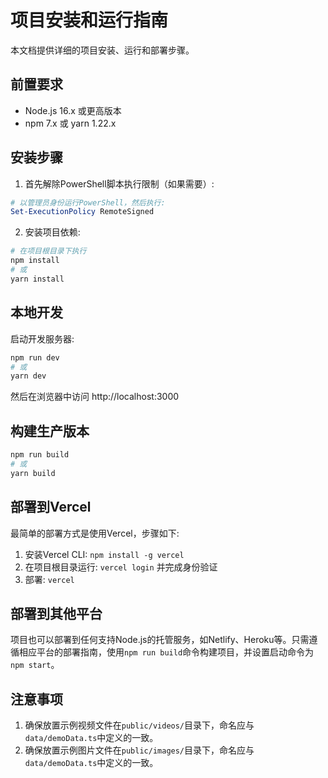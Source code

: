 # 项目安装和运行指南

本文档提供详细的项目安装、运行和部署步骤。

## 前置要求

- Node.js 16.x 或更高版本
- npm 7.x 或 yarn 1.22.x

## 安装步骤

1. 首先解除PowerShell脚本执行限制（如果需要）:

```powershell
# 以管理员身份运行PowerShell，然后执行:
Set-ExecutionPolicy RemoteSigned
```

2. 安装项目依赖:

```bash
# 在项目根目录下执行
npm install
# 或
yarn install
```

## 本地开发

启动开发服务器:

```bash
npm run dev
# 或
yarn dev
```

然后在浏览器中访问 http://localhost:3000

## 构建生产版本

```bash
npm run build
# 或
yarn build
```

## 部署到Vercel

最简单的部署方式是使用Vercel，步骤如下:

1. 安装Vercel CLI: `npm install -g vercel`
2. 在项目根目录运行: `vercel login` 并完成身份验证
3. 部署: `vercel`

## 部署到其他平台

项目也可以部署到任何支持Node.js的托管服务，如Netlify、Heroku等。只需遵循相应平台的部署指南，使用`npm run build`命令构建项目，并设置启动命令为`npm start`。

## 注意事项

1. 确保放置示例视频文件在`public/videos/`目录下，命名应与`data/demoData.ts`中定义的一致。
2. 确保放置示例图片文件在`public/images/`目录下，命名应与`data/demoData.ts`中定义的一致。 